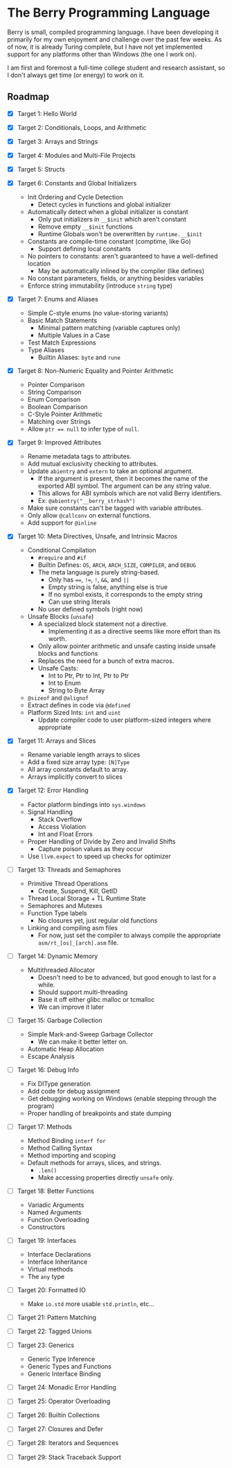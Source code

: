 # The Berry Programming Language

Berry is small, compiled programming language.  I have been developing it
primarily for my own enjoyment and challenge over the past few weeks.  As of
now, it is already Turing complete, but I have not yet implemented support for
any platforms other than Windows (the one I work on).

I am first and foremost a full-time college student and research assistant, so I
don't always get time (or energy) to work on it.

## Roadmap 

- [x] Target 1: Hello World

- [x] Target 2: Conditionals, Loops, and Arithmetic

- [x] Target 3: Arrays and Strings

- [x] Target 4: Modules and Multi-File Projects

- [x] Target 5: Structs

- [x] Target 6: Constants and Global Initializers
    * Init Ordering and Cycle Detection
        - Detect cycles in functions and global initializer
    * Automatically detect when a global initializer is constant
        - Only put initializers in `__$init` which aren't constant
        - Remove empty `__$init` functions
        - Runtime Globals won't be overwritten by `runtime.__$init`
    * Constants are compile-time constant (comptime, like Go)
        - Support defining local constants
    * No pointers to constants: aren't guaranteed to have a well-defined location
        - May be automatically inlined by the compiler (like defines)
    * No constant parameters, fields, or anything besides variables
    * Enforce string immutability (introduce `string` type)

- [x] Target 7: Enums and Aliases
    * Simple C-style enums (no value-storing variants)
    * Basic Match Statements
        - Minimal pattern matching (variable captures only)
        - Multiple Values in a Case
    * Test Match Expressions
    * Type Aliases
        - Builtin Aliases: `byte` and `rune`

- [x] Target 8: Non-Numeric Equality and Pointer Arithmetic
    * Pointer Comparison
    * String Comparison
    * Enum Comparison
    * Boolean Comparison
    * C-Style Pointer Arithmetic
    * Matching over Strings
    * Allow `ptr == null` to infer type of `null`.

- [x] Target 9: Improved Attributes
    * Rename metadata tags to attributes.
    * Add mutual exclusivity checking to attributes.
    * Update `abientry` and `extern` to take an optional argument.
        - If the argument is present, then it becomes the name of the exported
          ABI symbol.  The argument can be any string value.
        - This allows for ABI symbols which are not valid Berry identifiers.
        - Ex: `@abientry("__berry_strhash")`
    * Make sure constants can't be tagged with variable attributes.
    * Only allow `@callconv` on external functions.
    * Add support for `@inline`

- [x] Target 10: Meta Directives, Unsafe, and Intrinsic Macros
    * Conditional Compilation
        - `#require` and `#if`
        - Builtin Defines: `OS`, `ARCH`, `ARCH_SIZE`, `COMPILER`, and `DEBUG`
        - The meta language is purely string-based.
            * Only has `==`, `!=`, `!`, `&&`, and `||`
            * Empty string is false, anything else is true
            * If no symbol exists, it corresponds to the empty string
            * Can use string literals
        - No user defined symbols (right now)
    * Unsafe Blocks (`unsafe`)
        - A specialized block statement not a directive.
            * Implementing it as a directive seems like more effort than its worth.
        - Only allow pointer arithmetic and unsafe casting inside unsafe blocks
          and functions
        - Replaces the need for a bunch of extra macros.
        - Unsafe Casts:
            * Int to Ptr, Ptr to Int, Ptr to Ptr
            * Int to Enum
            * String to Byte Array
    * `@sizeof` and `@alignof`
    * Extract defines in code via `@defined`
    * Platform Sized Ints: `int` and `uint`
        - Update compiler code to user platform-sized integers where appropriate

- [x] Target 11: Arrays and Slices
    * Rename variable length arrays to slices
    * Add a fixed size array type: `[N]Type`
    * All array constants default to array.
    * Arrays implicitly convert to slices

- [x] Target 12: Error Handling
    * Factor platform bindings into `sys.windows`
    * Signal Handling
        - Stack Overflow
        - Access Violation
        - Int and Float Errors 
    * Proper Handling of Divide by Zero and Invalid Shifts
        - Capture poison values as they occur
    * Use `llvm.expect` to speed up checks for optimizer

- [ ] Target 13: Threads and Semaphores
    * Primitive Thread Operations
        - Create, Suspend, Kill, GetID
    * Thread Local Storage + TL Runtime State
    * Semaphores and Mutexes
    * Function Type labels
        - No closures yet, just regular old functions
    * Linking and compiling asm files
        - For now, just set the compiler to always compile the appropriate
          `asm/rt_[os]_[arch].asm` file.

- [ ] Target 14: Dynamic Memory
    * Multithreaded Allocator
        - Doesn't need to be to advanced, but good enough to last for a while.
        - Should support multi-threading
        - Base it off either glibc malloc or tcmalloc
        - We can improve it later

- [ ] Target 15: Garbage Collection
    * Simple Mark-and-Sweep Garbage Collector
        - We can make it better letter on.
    * Automatic Heap Allocation
    * Escape Analysis

- [ ] Target 16: Debug Info
    * Fix DIType generation
    * Add code for debug assignment
    * Get debugging working on Windows (enable stepping through the program)
    * Proper handling of breakpoints and state dumping

- [ ] Target 17: Methods
    * Method Binding `interf for`
    * Method Calling Syntax
    * Method importing and scoping
    * Default methods for arrays, slices, and strings.
        - `.len()`
        - Make accessing properties directly `unsafe` only.

- [ ] Target 18: Better Functions
    * Variadic Arguments
    * Named Arguments
    * Function Overloading
    * Constructors

- [ ] Target 19: Interfaces
    * Interface Declarations 
    * Interface Inheritance
    * Virtual methods
    * The `any` type

- [ ] Target 20: Formatted IO
    * Make `io.std` more usable `std.println`, etc...

- [ ] Target 21: Pattern Matching

- [ ] Target 22: Tagged Unions

- [ ] Target 23: Generics
    * Generic Type Inference
    * Generic Types and Functions
    * Generic Interface Binding

- [ ] Target 24: Monadic Error Handling

- [ ] Target 25: Operator Overloading

- [ ] Target 26: Builtin Collections

- [ ] Target 27: Closures and Defer

- [ ] Target 28: Iterators and Sequences

- [ ] Target 29: Stack Traceback Support








